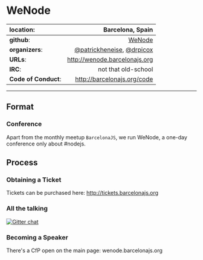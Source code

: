 # WeNode

| **location**:         | Barcelona, Spain                       |
|:----------------------|---------------------------------------:|
| **github**:           | [WeNode](https://github.com/barcelona-js/wenode.git) |
| **organizers**:       | [@patrickheneise](https://twitter.com/patrickheneise), [@drpicox](https://twitter.com/drpicox) |
| **URLs**:             | http://wenode.barcelonajs.org |
| **IRC**:              | not that old-school |
| **Code of Conduct**:  | http://barcelonajs.org/code |

---------------------------

## Format

### Conference

Apart from the monthly meetup `BarcelonaJS`, we run WeNode, a one-day conference only about #nodejs.


## Process

### Obtaining a Ticket

Tickets can be purchased here: http://tickets.barcelonajs.org

### All the talking

[![Gitter chat](https://badges.gitter.im/barcelona-js.png)](https://gitter.im/barcelona-js)

### Becoming a Speaker

There's a CfP open on the main page: wenode.barcelonajs.org

